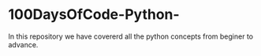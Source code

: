 # 100DaysOfCode-Python-

In this repository we have covererd all the python concepts from beginer to advance.
